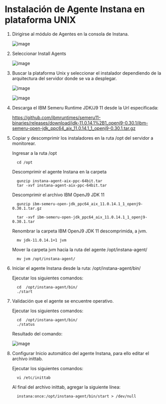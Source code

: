 # Instalación de Agente Instana en plataforma UNIX

1. Dirigirse al módulo de Agentes en la consola de Instana.

   ![image](https://github.com/juan-conde-21/Instalacion-Agente-Instana/assets/13276404/14ac8ed5-4346-4256-9c01-0eb3f7d33a5c)


2. Seleccionar Install Agents

   ![image](https://github.com/juan-conde-21/Instalacion-Agente-Instana/assets/13276404/6acee1fb-f4ed-4427-9282-310c2d7ab8be)

3. Buscar la plataforma Unix y seleccionar el instalador dependiendo de la arquitectura del servidor donde se va a desplegar.

   ![image](https://github.com/juan-conde-21/Instalacion-Agente-Instana/assets/13276404/db7015f0-fddc-49a3-983d-cb7c8c9582d0)

   ![image](https://github.com/juan-conde-21/Instalacion-Agente-Instana/assets/13276404/a6aff306-bc97-49fc-9f06-fe0daa01f4b8)

4. Descarga el IBM Semeru Runtime JDK/J9 11 desde la Url especificada:

   https://github.com/ibmruntimes/semeru11-binaries/releases/download/jdk-11.0.14.1%2B1_openj9-0.30.1/ibm-semeru-open-jdk_ppc64_aix_11.0.14.1_1_openj9-0.30.1.tar.gz

5. Copiar y descomprimir los instaladores en la ruta /opt del servidor a monitorear.

   Ingresar a la ruta /opt

         cd /opt

   Descomprimir el agente Instana en la carpeta

         gunzip instana-agent-aix-ppc-64bit.tar
         tar -xvf instana-agent-aix-ppc-64bit.tar

   Descomprimir el archivo IBM OpenJ9 JDK 11

         gunzip ibm-semeru-open-jdk_ppc64_aix_11.0.14.1_1_openj9-0.30.1.tar.gz

         tar -xvf ibm-semeru-open-jdk_ppc64_aix_11.0.14.1_1_openj9-0.30.1.tar


   Renombrar la carpeta IBM OpenJ9 JDK 11 descomprimida, a jvm.

         mv jdk-11.0.14.1+1 jvm

   Mover la carpeta jvm hacia la ruta del agente /opt/instana-agent/

         mv jvm /opt/instana-agent/ 

6. Iniciar el agente Instana desde la ruta:  /opt/instana-agent/bin/

   Ejecutar los siguientes comandos:
   
         cd  /opt/instana-agent/bin/
         ./start
          
7. Validación que el agente se encuentre operativo.

   Ejecutar los siguientes comandos:
   
         cd  /opt/instana-agent/bin/
         ./status

   Resultado del comando:

      ![image](https://github.com/juan-conde-21/Instalacion-Agente-Instana/assets/13276404/cbf816d0-f884-44ce-8e27-47f70cdee6f3)


8. Configurar Inicio automático del agente Instana, para ello editar el archivo inittab.

   Ejecutar los siguientes comandos:

         vi /etc/inittab
         
   Al final del archivo inittab, agregar la siguiente línea:

         instana:once:/opt/instana-agent/bin/start > /dev/null



   
